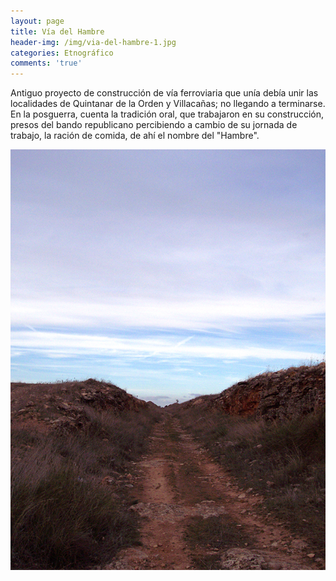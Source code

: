 ```yaml
---
layout: page
title: Vía del Hambre
header-img: /img/via-del-hambre-1.jpg
categories: Etnográfico
comments: 'true'
---
```



Antiguo proyecto de construcción de vía ferroviaria que unía debía unir las localidades de Quintanar de la Orden y Villacañas; no llegando a terminarse. En la posguerra, cuenta la tradición oral, que trabajaron en su construcción, presos del bando republicano percibiendo a cambio de su jornada de trabajo, la ración de comida, de ahí el nombre del "Hambre".

<div class="photos">
<img src="/img/via-del-hambre-1.jpg" alt="Vía del Hambre">
</div>

